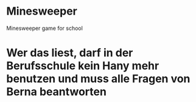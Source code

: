 # Minesweeper
Minesweeper game for school


# Wer das liest, darf in der Berufsschule kein Hany mehr benutzen und muss alle Fragen von Berna beantworten